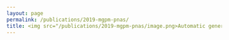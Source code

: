 ```yaml
---
layout: page
permalink: /publications/2019-mgpm-pnas/
title: <img src="/publications/2019-mgpm-pnas/image.png>Automatic generation of evolutionary hypotheses using mixed Gaussian phylogenetic models
---
```


